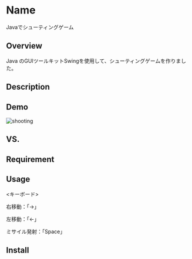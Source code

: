 Name
====
Javaでシューティングゲーム


## Overview
Java のGUIツールキットSwingを使用して、シューティングゲームを作りました。

## Description

## Demo

![shooting](https://user-images.githubusercontent.com/43311555/61576008-da304880-ab0e-11e9-8988-3f09224f0308.gif)

## VS. 

## Requirement

## Usage



<キーボード>

  右移動：「→」
  
  左移動：「←」
  
  ミサイル発射：「Space」

## Install
